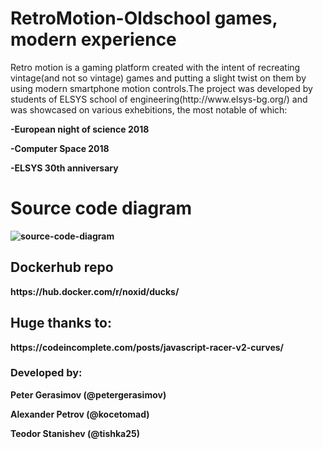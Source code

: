 # RetroMotion-Oldschool games, modern experience
<p>Retro motion is a gaming platform created with the intent of recreating vintage(and not so vintage) games and putting a slight twist on them by using modern smartphone motion controls.The project was developed by students of ELSYS school of engineering(http://www.elsys-bg.org/)
and was showcased on various exhebitions, the most notable of which:</p>
<p><b>-European night of science 2018</p>
<p><b>-Computer Space 2018</p>
<p><b>-ELSYS 30th anniversary</p>



<h1>Source code diagram </h1>

![source-code-diagram](https://user-images.githubusercontent.com/22482021/47292719-93113780-d610-11e8-93d2-9bff130fd5b8.PNG)

<h2>Dockerhub repo</h2>
https://hub.docker.com/r/noxid/ducks/

<h2>Huge thanks to:</h2>
https://codeincomplete.com/posts/javascript-racer-v2-curves/

<h3>Developed by:</h3>
<p><b>Peter Gerasimov (@petergerasimov)</p>
<p><b>Alexander Petrov (@kocetomad) </p>
<p><b>Teodor Stanishev (@tishka25)</p>

